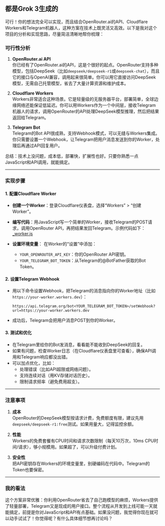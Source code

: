 ## 都是Grok 3生成的
可行！你的想法完全可以实现，而且结合OpenRouter.ai的API、Cloudflare Workers和Telegram机器人，这种方案在技术上既灵活又高效。以下是我对这个项目的分析和实现思路，尽量简洁清晰地帮你梳理：

### 可行性分析
1. **OpenRouter.ai API**  
   你已经有了OpenRouter.ai的API，这是个很好的起点。OpenRouter支持多种模型，包括DeepSeek（比如`deepseek/deepseek-r1`或`deepseek-chat`），而且它的接口与OpenAI兼容，调用起来很简单。你可以用它直接访问DeepSeek模型，无需自己托管模型，省去了大量计算资源和维护成本。

2. **Cloudflare Workers**  
   Workers非常适合这种场景。它是轻量级的无服务器平台，部署简单，全球边缘网络还能保证低延迟。你可以用Workers作为一个中间层，接收Telegram机器人的请求，调用OpenRouter的API处理DeepSeek模型推理，然后把结果返回给Telegram。

3. **Telegram Bot**  
   Telegram的Bot API很成熟，支持Webhook模式，可以无缝与Workers集成。你只需要设置一个Webhook，让Telegram把用户消息发送到你的Worker，处理后再通过API回复用户。

总结：技术上没问题，成本低，部署快，扩展性也好。只要你熟悉一点JavaScript和API调用，就能搞定。

---

### 实现步骤
#### 1. 配置Cloudflare Worker
- **创建一个Worker**：登录Cloudflare仪表盘，选择“Workers” > “创建Worker”。
- **编写代码**：用JavaScript写一个简单的Worker，接收Telegram的POST请求，调用OpenRouter API，再把结果发回Telegram。示例代码如下：
[_worker.js](https://github.com/xmkhlo/openrouter-dk-tg/blob/main/_worker.js)


- **设置环境变量**：
  在Worker的“设置”中添加：
  - `YOUR_OPENROUTER_API_KEY`：你的OpenRouter API密钥。
  - `YOUR_TELEGRAM_BOT_TOKEN`：从Telegram的@BotFather获取的Bot Token。

#### 2. 设置Telegram Webhook
- 用以下命令设置Webhook，把Telegram的消息指向你的Worker地址（比如`https://your-worker.workers.dev`）：
  ```
  https://api.telegram.org/bot<YOUR_TELEGRAM_BOT_TOKEN>/setWebhook?url=https://your-worker.workers.dev
  ```
- 成功后，Telegram会把用户消息POST到你的Worker。

#### 3. 测试和优化
- 在Telegram里给你的Bot发消息，看看能不能收到DeepSeek的回复。
- 如果有问题，检查Worker日志（在Cloudflare仪表盘里可查看），确保API调用和Telegram响应都没出错。
- 可以加点优化，比如：
  - 处理错误（比如API超限或网络问题）。
  - 支持连续对话（用KV存储对话历史）。
  - 限制请求频率（避免费用超支）。

---

### 注意事项
1. **成本**  
   OpenRouter的DeepSeek模型按请求计费，免费额度有限，建议先用`deepseek/deepseek-r1:free`测试。如果用量大，记得监控余额。

2. **性能**  
   Workers的免费套餐有CPU时间和请求次数限制（每天10万次，10ms CPU时间/请求），够小规模用。如果超了，可以升级付费计划。

3. **安全性**  
   把API密钥存在Workers的环境变量里，别硬编码在代码中。Telegram的Token也要保密。

---

### 我的看法
这个方案非常优雅：你利用OpenRouter省去了自己跑模型的麻烦，Workers提供了轻量部署，Telegram又是现成的用户接口。整个流程从开发到上线可能一天就能搞定，前提是你对JavaScript和API有点基础。如果没问题，我觉得你现在就可以动手试试了！你觉得呢？有什么具体细节想再讨论吗？
